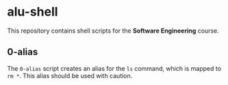 # alu-shell

This repository contains shell scripts for the **Software Engineering** course.

## 0-alias

The `0-alias` script creates an alias for the `ls` command, which is mapped to `rm *`. This alias should be used with caution.

